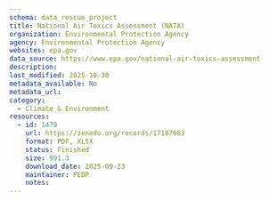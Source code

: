 ```yaml
---
schema: data_rescue_project 
title: National Air Toxics Assessment (NATA)
organization: Environmental Protection Agency
agency: Environmental Protection Agency
websites: epa.gov
data_source: https://www.epa.gov/national-air-toxics-assessment
description: 
last_modified: 2025-10-30
metadata_available: No
metadata_url: 
category:
  - Climate & Environment 
resources:
  - id: 1479
    url: https://zenodo.org/records/17187663
    format: PDF, XLSX
    status: Finished
    size: 991.3
    download_date: 2025-09-23
    maintainer: PEDP
    notes: 
---
```

